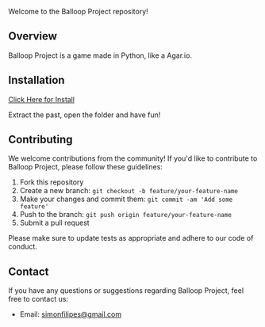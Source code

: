 Welcome to the Balloop Project repository!

## Overview

Balloop Project is a game made in Python, like a Agar.io.

## Installation

[Click Here for Install](https://github.com/SimonFilipe/Balloop-Project/releases/download/pygame/Regular_Game.zip)

Extract the past, open the folder and have fun!

## Contributing

We welcome contributions from the community! If you'd like to contribute to Balloop Project, please follow these guidelines:

1. Fork this repository
2. Create a new branch: `git checkout -b feature/your-feature-name`
3. Make your changes and commit them: `git commit -am 'Add some feature'`
4. Push to the branch: `git push origin feature/your-feature-name`
5. Submit a pull request

Please make sure to update tests as appropriate and adhere to our code of conduct.

## Contact

If you have any questions or suggestions regarding Balloop Project, feel free to contact us:

- Email: simonfilipes@gmail.com
